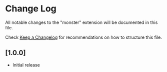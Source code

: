 # Change Log

All notable changes to the "monster" extension will be documented in this file.

Check [Keep a Changelog](http://keepachangelog.com/) for recommendations on how to structure this file.

## [1.0.0]

- Initial release
